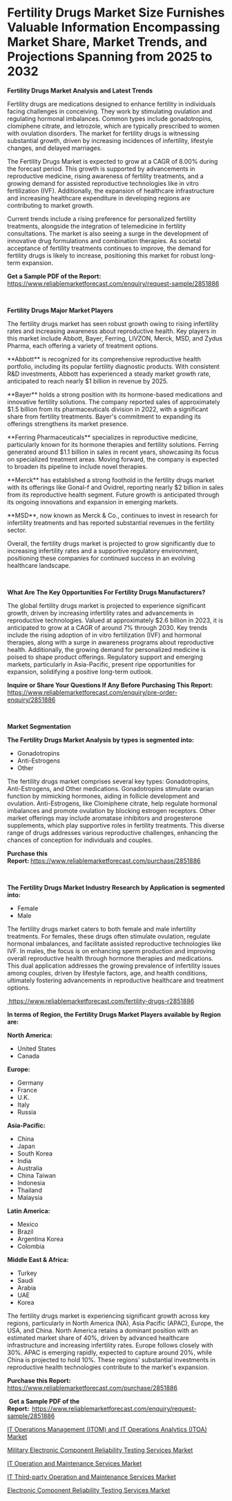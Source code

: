 <p><h1>Fertility Drugs Market Size Furnishes Valuable Information Encompassing Market Share, Market Trends, and Projections Spanning from 2025 to 2032</h1></p><p><strong>Fertility Drugs Market Analysis and Latest Trends</strong></p>
<p><p>Fertility drugs are medications designed to enhance fertility in individuals facing challenges in conceiving. They work by stimulating ovulation and regulating hormonal imbalances. Common types include gonadotropins, clomiphene citrate, and letrozole, which are typically prescribed to women with ovulation disorders. The market for fertility drugs is witnessing substantial growth, driven by increasing incidences of infertility, lifestyle changes, and delayed marriages.</p><p>The Fertility Drugs Market is expected to grow at a CAGR of 8.00% during the forecast period. This growth is supported by advancements in reproductive medicine, rising awareness of fertility treatments, and a growing demand for assisted reproductive technologies like in vitro fertilization (IVF). Additionally, the expansion of healthcare infrastructure and increasing healthcare expenditure in developing regions are contributing to market growth.</p><p>Current trends include a rising preference for personalized fertility treatments, alongside the integration of telemedicine in fertility consultations. The market is also seeing a surge in the development of innovative drug formulations and combination therapies. As societal acceptance of fertility treatments continues to improve, the demand for fertility drugs is likely to increase, positioning this market for robust long-term expansion.</p></p>
<p><strong>Get a Sample PDF of the Report:&nbsp;</strong> <a href="https://www.reliablemarketforecast.com/enquiry/request-sample/2851886?utm_campaign=1834&utm_medium=2&utm_source=Github&utm_content=ia&utm_term=11032025&utm_id=fertility-drugs">https://www.reliablemarketforecast.com/enquiry/request-sample/2851886</a></p>
<p>&nbsp;</p>
<p><strong>Fertility Drugs Major Market Players</strong></p>
<p><p>The fertility drugs market has seen robust growth owing to rising infertility rates and increasing awareness about reproductive health. Key players in this market include Abbott, Bayer, Ferring, LIVZON, Merck, MSD, and Zydus Pharma, each offering a variety of treatment options.</p><p>**Abbott** is recognized for its comprehensive reproductive health portfolio, including its popular fertility diagnostic products. With consistent R&D investments, Abbott has experienced a steady market growth rate, anticipated to reach nearly $1 billion in revenue by 2025. </p><p>**Bayer** holds a strong position with its hormone-based medications and innovative fertility solutions. The company reported sales of approximately $1.5 billion from its pharmaceuticals division in 2022, with a significant share from fertility treatments. Bayer's commitment to expanding its offerings strengthens its market presence.</p><p>**Ferring Pharmaceuticals** specializes in reproductive medicine, particularly known for its hormone therapies and fertility solutions. Ferring generated around $1.1 billion in sales in recent years, showcasing its focus on specialized treatment areas. Moving forward, the company is expected to broaden its pipeline to include novel therapies.</p><p>**Merck** has established a strong foothold in the fertility drugs market with its offerings like Gonal-f and Ovidrel, reporting nearly $2 billion in sales from its reproductive health segment. Future growth is anticipated through its ongoing innovations and expansion in emerging markets.</p><p>**MSD**, now known as Merck & Co., continues to invest in research for infertility treatments and has reported substantial revenues in the fertility sector.</p><p>Overall, the fertility drugs market is projected to grow significantly due to increasing infertility rates and a supportive regulatory environment, positioning these companies for continued success in an evolving healthcare landscape.</p></p>
<p>&nbsp;</p>
<p><strong>What Are The Key Opportunities For Fertility Drugs Manufacturers?</strong></p>
<p><p>The global fertility drugs market is projected to experience significant growth, driven by increasing infertility rates and advancements in reproductive technologies. Valued at approximately $2.6 billion in 2023, it is anticipated to grow at a CAGR of around 7% through 2030. Key trends include the rising adoption of in vitro fertilization (IVF) and hormonal therapies, along with a surge in awareness programs about reproductive health. Additionally, the growing demand for personalized medicine is poised to shape product offerings. Regulatory support and emerging markets, particularly in Asia-Pacific, present ripe opportunities for expansion, solidifying a positive long-term outlook.</p></p>
<p><strong>Inquire or Share Your Questions If Any Before Purchasing This Report:</strong> <a href="https://www.reliablemarketforecast.com/enquiry/pre-order-enquiry/2851886?utm_campaign=1834&utm_medium=2&utm_source=Github&utm_content=ia&utm_term=11032025&utm_id=fertility-drugs">https://www.reliablemarketforecast.com/enquiry/pre-order-enquiry/2851886</a></p>
<p>&nbsp;</p>
<p><strong>Market Segmentation</strong></p>
<p><strong>The Fertility Drugs Market Analysis by types is segmented into:</strong></p>
<p><ul><li>Gonadotropins</li><li>Anti-Estrogens</li><li>Other</li></ul></p>
<p><p>The fertility drugs market comprises several key types: Gonadotropins, Anti-Estrogens, and Other medications. Gonadotropins stimulate ovarian function by mimicking hormones, aiding in follicle development and ovulation. Anti-Estrogens, like Clomiphene citrate, help regulate hormonal imbalances and promote ovulation by blocking estrogen receptors. Other market offerings may include aromatase inhibitors and progesterone supplements, which play supportive roles in fertility treatments. This diverse range of drugs addresses various reproductive challenges, enhancing the chances of conception for individuals and couples.</p></p>
<p><strong>Purchase this Report:&nbsp;</strong><a href="https://www.reliablemarketforecast.com/purchase/2851886?utm_campaign=1834&utm_medium=2&utm_source=Github&utm_content=ia&utm_term=11032025&utm_id=fertility-drugs">https://www.reliablemarketforecast.com/purchase/2851886</a></p>
<p>&nbsp;</p>
<p><strong>The Fertility Drugs Market Industry Research by Application is segmented into:</strong></p>
<p><ul><li>Female</li><li>Male</li></ul></p>
<p><p>The fertility drugs market caters to both female and male infertility treatments. For females, these drugs often stimulate ovulation, regulate hormonal imbalances, and facilitate assisted reproductive technologies like IVF. In males, the focus is on enhancing sperm production and improving overall reproductive health through hormone therapies and medications. This dual application addresses the growing prevalence of infertility issues among couples, driven by lifestyle factors, age, and health conditions, ultimately fostering advancements in reproductive healthcare and treatment options.</p></p>
<p><a href="https://www.reliablemarketforecast.com/fertility-drugs-r2851886?utm_campaign=1834&utm_medium=2&utm_source=Github&utm_content=ia&utm_term=11032025&utm_id=fertility-drugs">&nbsp;https://www.reliablemarketforecast.com/fertility-drugs-r2851886</a></p>
<p><strong>In terms of Region, the Fertility Drugs Market Players available by Region are:</strong></p>
<p>
    <p> <strong> North America: </strong>
        <ul>
            <li>United States</li>
            <li>Canada</li>
        </ul>
        </p> 
    <p> <strong> Europe: </strong>
        <ul>
            <li>Germany</li>
            <li>France</li>
            <li>U.K.</li>
            <li>Italy</li>
            <li>Russia</li>
        </ul>
        </p> 
    <p> <strong> Asia-Pacific: </strong>
        <ul>
            <li>China</li>
            <li>Japan</li>
            <li>South Korea</li>
            <li>India</li>
            <li>Australia</li>
            <li>China Taiwan</li>
            <li>Indonesia</li>
            <li>Thailand</li>
            <li>Malaysia</li>
        </ul>
        </p> 
    <p> <strong> Latin America: </strong>
        <ul>
            <li>Mexico</li>
            <li>Brazil</li>
            <li>Argentina Korea</li>
            <li>Colombia</li>
        </ul>
        </p> 
    <p> <strong> Middle East & Africa: </strong>
        <ul>
            <li>Turkey</li>
            <li>Saudi</li>
            <li>Arabia</li>
            <li>UAE</li>
            <li>Korea</li>
        </ul>
    </p>
    </p>
<p><p>The fertility drugs market is experiencing significant growth across key regions, particularly in North America (NA), Asia Pacific (APAC), Europe, the USA, and China. North America retains a dominant position with an estimated market share of 40%, driven by advanced healthcare infrastructure and increasing infertility rates. Europe follows closely with 30%. APAC is emerging rapidly, expected to capture around 20%, while China is projected to hold 10%. These regions' substantial investments in reproductive health technologies contribute to the market's expansion.</p></p>
<p><strong>Purchase this Report: </strong><a href="https://www.reliablemarketforecast.com/purchase/2851886?utm_campaign=1834&utm_medium=2&utm_source=Github&utm_content=ia&utm_term=11032025&utm_id=fertility-drugs">https://www.reliablemarketforecast.com/purchase/2851886</a></p>
<p>&nbsp;<strong>Get a Sample PDF of the Report:&nbsp;&nbsp;</strong><a href="https://www.reliablemarketforecast.com/enquiry/request-sample/2851886?utm_campaign=1834&utm_medium=2&utm_source=Github&utm_content=ia&utm_term=11032025&utm_id=fertility-drugs">https://www.reliablemarketforecast.com/enquiry/request-sample/2851886</a></p>
<p><strong></strong></p>
<p><p><a href="https://github.com/burnicndole/Market-Research-Report-List-1/blob/main/it-operations-management-itom-and-it-operations-analytics-itoa-market.md?utm_campaign=1834&utm_medium=2&utm_source=Github&utm_content=ia&utm_term=11032025&utm_id=fertility-drugs">IT Operations Management (ITOM) and IT Operations Analytics (ITOA) Market</a></p><p><a href="https://github.com/cevzarvargem/Market-Research-Report-List-1/blob/main/military-electronic-component-reliability-testing-services-market.md?utm_campaign=1834&utm_medium=2&utm_source=Github&utm_content=ia&utm_term=11032025&utm_id=fertility-drugs">Military Electronic Component Reliability Testing Services Market</a></p><p><a href="https://github.com/hurstsaqibyl/Market-Research-Report-List-1/blob/main/it-operation-and-maintenance-services-market.md?utm_campaign=1834&utm_medium=2&utm_source=Github&utm_content=ia&utm_term=11032025&utm_id=fertility-drugs">IT Operation and Maintenance Services Market</a></p><p><a href="https://github.com/rutupueyed/Market-Research-Report-List-1/blob/main/it-third-party-operation-and-maintenance-services-market.md?utm_campaign=1834&utm_medium=2&utm_source=Github&utm_content=ia&utm_term=11032025&utm_id=fertility-drugs">IT Third-party Operation and Maintenance Services Market</a></p><p><a href="https://github.com/navodfetiya/Market-Research-Report-List-1/blob/main/electronic-component-reliability-testing-services-market.md?utm_campaign=1834&utm_medium=2&utm_source=Github&utm_content=ia&utm_term=11032025&utm_id=fertility-drugs">Electronic Component Reliability Testing Services Market</a></p></p>